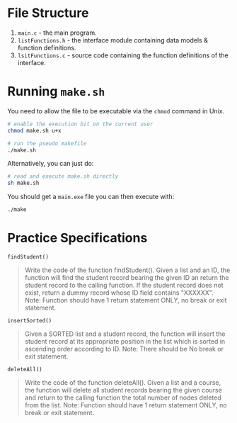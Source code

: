 # File Structure

1. `main.c` - the main program.
2. `listFunctions.h` - the interface module containing data models & function definitions.
3. `lsitFunctions.c` - source code containing the function definitions of the interface.

# Running `make.sh`

You need to allow the file to be executable via the `chmod` command in Unix.

```bash
# enable the execution bit on the current user
chmod make.sh u+x

# run the pseudo makefile
./make.sh
```

Alternatively, you can just do:

```bash
# read and execute make.sh directly
sh make.sh
```

You should get a `main.exe` file you can then execute with:

```bash
./make
```

# Practice Specifications

`findStudent()`

> Write the code of the function findStudent().
> Given a list and an ID, the function will find the student record bearing the given ID an return the student record to the calling function.
> If the student record does not exist, return a dummy record whose ID field contains "XXXXXX".
> Note: Function should have 1 return statement ONLY, no break or exit statement.

`insertSorted()`

> Given a SORTED list and a student record, the function will insert the student record at its appropriate position in the list which is sorted in ascending order according to ID.
> Note: There should be No break or exit statement.

`deleteAll()`

> Write the code of the function deleteAll(). Given a list and a course, the function will delete all student records bearing the given course and return to the calling function the total number of nodes deleted from the list.
> Note: Function should have 1 return statement ONLY, no break or exit statement.
